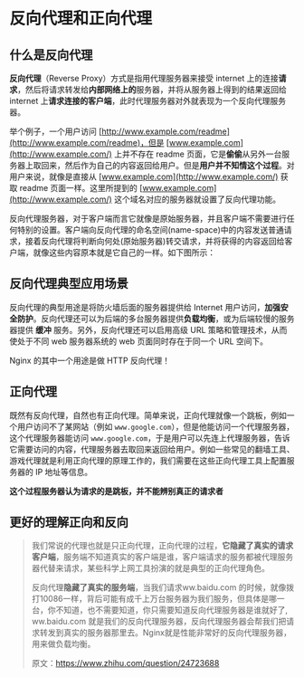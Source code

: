# 反向代理和正向代理

## 什么是反向代理

**反向代理**（Reverse Proxy）方式是指用代理服务器来接受 internet 上的连接**请求**，然后将请求转发给**内部网络上的**服务器，并将从服务器上得到的结果返回给 internet 上**请求连接的客户端**，此时代理服务器对外就表现为一个反向代理服务器。

举个例子，一个用户访问 [http://www.example.com/readme](http://www.example.com/readme)，但是 [www.example.com](http://www.example.com/) 上并不存在 readme 页面，它是**偷偷**从另外一台服务器上取回来，然后作为自己的内容返回给用户。但是**用户并不知情这个过程**。对用户来说，就像是直接从 [www.example.com](http://www.example.com/) 获取 readme 页面一样。这里所提到的 [www.example.com](http://www.example.com/) 这个域名对应的服务器就设置了反向代理功能。

反向代理服务器，对于客户端而言它就像是原始服务器，并且客户端不需要进行任何特别的设置。客户端向反向代理的命名空间(name-space)中的内容发送普通请求，接着反向代理将判断向何处(原始服务器)转交请求，并将获得的内容返回给客户端，就像这些内容原本就是它自己的一样。如下图所示：



## 反向代理典型应用场景

反向代理的典型用途是将防火墙后面的服务器提供给 Internet 用户访问，**加强安全防护**。反向代理还可以为后端的多台服务器提供**负载均衡**，或为后端较慢的服务器提供 **缓冲** 服务。另外，反向代理还可以启用高级 URL 策略和管理技术，从而使处于不同 web 服务器系统的 web 页面同时存在于同一个 URL 空间下。

Nginx 的其中一个用途是做 HTTP 反向代理！

## 正向代理

既然有反向代理，自然也有正向代理。简单来说，正向代理就像一个跳板，例如一个用户访问不了某网站（例如 `www.google.com`），但是他能访问一个代理服务器，这个代理服务器能访问 `www.google.com`，于是用户可以先连上代理服务器，告诉它需要访问的内容，代理服务器去取回来返回给用户。例如一些常见的翻墙工具、游戏代理就是利用正向代理的原理工作的，我们需要在这些正向代理工具上配置服务器的 IP 地址等信息。

**这个过程服务器认为请求的是跳板，并不能辨别真正的请求者**

## 更好的理解正向和反向

>   我们常说的代理也就是只正向代理，正向代理的过程，**它隐藏了真实的请求客户端**，服务端不知道真实的客户端是谁，客户端请求的服务都被代理服务器代替来请求，某些科学上网工具扮演的就是典型的正向代理角色。
>
>   反向代理**隐藏了真实的服务端**，当我们请求ww.baidu.com 的时候，就像拨打10086一样，背后可能有成千上万台服务器为我们服务，但具体是哪一台，你不知道，也不需要知道，你只需要知道反向代理服务器是谁就好了, ww.baidu.com 就是我们的反向代理服务器，反向代理服务器会帮我们把请求转发到真实的服务器那里去。Nginx就是性能非常好的反向代理服务器，用来做负载均衡。
>
>   原文：https://www.zhihu.com/question/24723688